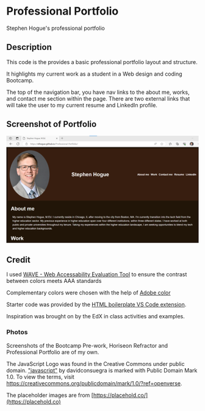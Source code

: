 # Professional Portfolio

Stephen Hogue's professional portfolio

## Description
This code is the provides a basic professional portfolio layout and structure. 

It highlights my current work as a student in a Web design and coding Bootcamp. 

The top of the navigation bar, you have nav links to the about me, works, and contact me section within the page. There are two external links that will take the user to my current resume and LinkedIn profile. 

## Screenshot of Portfolio
![Screenshot of deployed portfolio page](/assets/img/Screenshot%20of%20Deployed%20Page.png)


## Credit
I used [WAVE - Web Accessability Evaluation Tool](https://wave.webaim.org/) to ensure the contrast between colors meets AAA standards

Complementary colors were chosen with the help of [Adobe color](https://color.adobe.com)

Starter code was provided by the [HTML boilerplate VS Code extension](https://marketplace.visualstudio.com/items?itemName=Vaisrav.samplext).

Inspiration was brought on by the EdX in class activities and examples.

### Photos

Screenshots of the Bootcamp Pre-work, Horiseon Refractor and Professional Portfolio are of my own. 

The JavaScript Logo was found in the Creative Commons under public domain. ["javascript"](https://openverse.org/image/3dcef382-694c-4041-82c2-f6e8527ec7d1?q=JavaScript) by davidconsuegra is marked with Public Domain Mark 1.0. To view the terms, visit https://creativecommons.org/publicdomain/mark/1.0/?ref=openverse.

The placeholder images are from [https://placehold.co/](https://placehold.co)
